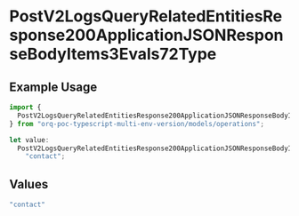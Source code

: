 # PostV2LogsQueryRelatedEntitiesResponse200ApplicationJSONResponseBodyItems3Evals72Type

## Example Usage

```typescript
import {
  PostV2LogsQueryRelatedEntitiesResponse200ApplicationJSONResponseBodyItems3Evals72Type,
} from "orq-poc-typescript-multi-env-version/models/operations";

let value:
  PostV2LogsQueryRelatedEntitiesResponse200ApplicationJSONResponseBodyItems3Evals72Type =
    "contact";
```

## Values

```typescript
"contact"
```
